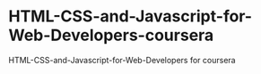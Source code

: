 # HTML-CSS-and-Javascript-for-Web-Developers-coursera
HTML-CSS-and-Javascript-for-Web-Developers for coursera 
